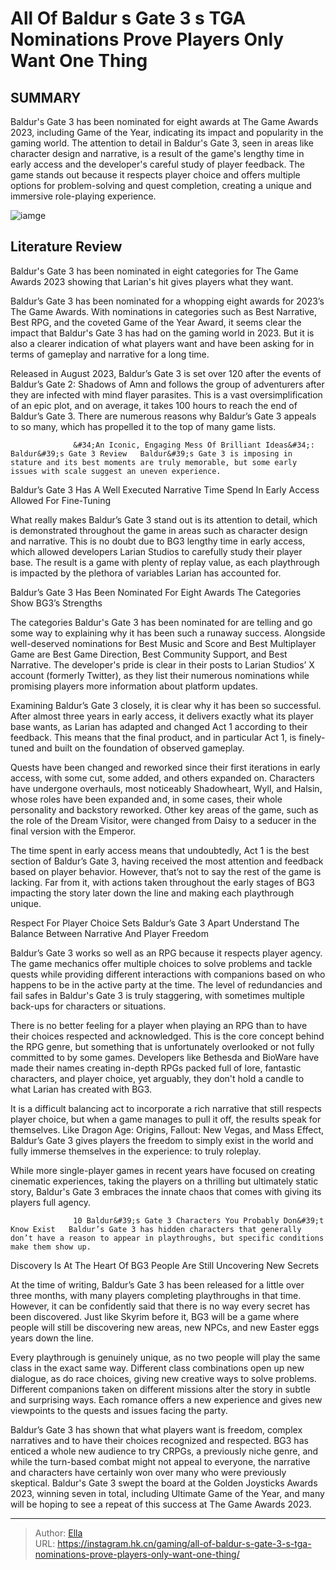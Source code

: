 # All Of Baldur s Gate 3 s TGA Nominations Prove Players Only Want One Thing


## SUMMARY 



  Baldur&#39;s Gate 3 has been nominated for eight awards at The Game Awards 2023, including Game of the Year, indicating its impact and popularity in the gaming world.   The attention to detail in Baldur&#39;s Gate 3, seen in areas like character design and narrative, is a result of the game&#39;s lengthy time in early access and the developer&#39;s careful study of player feedback.   The game stands out because it respects player choice and offers multiple options for problem-solving and quest completion, creating a unique and immersive role-playing experience.  

![iamge](https://static1.srcdn.com/wordpress/wp-content/uploads/2023/11/baldur-s-gate-3-s-8-the-game-awards-nominations-proves-players-only-want-one-thing.jpg)

## Literature Review

Baldur&#39;s Gate 3 has been nominated in eight categories for The Game Awards 2023 showing that Larian&#39;s hit gives players what they want.




Baldur’s Gate 3 has been nominated for a whopping eight awards for 2023’s The Game Awards. With nominations in categories such as Best Narrative, Best RPG, and the coveted Game of the Year Award, it seems clear the impact that Baldur&#39;s Gate 3 has had on the gaming world in 2023. But it is also a clearer indication of what players want and have been asking for in terms of gameplay and narrative for a long time.




Released in August 2023, Baldur’s Gate 3 is set over 120 after the events of Baldur’s Gate 2: Shadows of Amn and follows the group of adventurers after they are infected with mind flayer parasites. This is a vast oversimplification of an epic plot, and on average, it takes 100 hours to reach the end of Baldur’s Gate 3. There are numerous reasons why Baldur’s Gate 3 appeals to so many, which has propelled it to the top of many game lists.

                  &#34;An Iconic, Engaging Mess Of Brilliant Ideas&#34;: Baldur&#39;s Gate 3 Review   Baldur&#39;s Gate 3 is imposing in stature and its best moments are truly memorable, but some early issues with scale suggest an uneven experience.   


 Baldur’s Gate 3 Has A Well Executed Narrative 
Time Spend In Early Access Allowed For Fine-Tuning
         

What really makes Baldur’s Gate 3 stand out is its attention to detail, which is demonstrated throughout the game in areas such as character design and narrative. This is no doubt due to BG3 lengthy time in early access, which allowed developers Larian Studios to carefully study their player base. The result is a game with plenty of replay value, as each playthrough is impacted by the plethora of variables Larian has accounted for.






 Baldur’s Gate 3 Has Been Nominated For Eight Awards 
The Categories Show BG3’s Strengths
         

The categories Baldur&#39;s Gate 3 has been nominated for are telling and go some way to explaining why it has been such a runaway success. Alongside well-deserved nominations for Best Music and Score and Best Multiplayer Game are Best Game Direction, Best Community Support, and Best Narrative. The developer&#39;s pride is clear in their posts to Larian Studios’ X account (formerly Twitter), as they list their numerous nominations while promising players more information about platform updates.

Examining Baldur’s Gate 3 closely, it is clear why it has been so successful. After almost three years in early access, it delivers exactly what its player base wants, as Larian has adapted and changed Act 1 according to their feedback. This means that the final product, and in particular Act 1, is finely-tuned and built on the foundation of observed gameplay.





 

Quests have been changed and reworked since their first iterations in early access, with some cut, some added, and others expanded on. Characters have undergone overhauls, most noticeably Shadowheart, Wyll, and Halsin, whose roles have been expanded and, in some cases, their whole personality and backstory reworked. Other key areas of the game, such as the role of the Dream Visitor, were changed from Daisy to a seducer in the final version with the Emperor.

The time spent in early access means that undoubtedly, Act 1 is the best section of Baldur’s Gate 3, having received the most attention and feedback based on player behavior. However, that’s not to say the rest of the game is lacking. Far from it, with actions taken throughout the early stages of BG3 impacting the story later down the line and making each playthrough unique.






 Respect For Player Choice Sets Baldur’s Gate 3 Apart 
Understand The Balance Between Narrative And Player Freedom
         

Baldur’s Gate 3 works so well as an RPG because it respects player agency. The game mechanics offer multiple choices to solve problems and tackle quests while providing different interactions with companions based on who happens to be in the active party at the time. The level of redundancies and fail safes in Baldur&#39;s Gate 3 is truly staggering, with sometimes multiple back-ups for characters or situations.

There is no better feeling for a player when playing an RPG than to have their choices respected and acknowledged. This is the core concept behind the RPG genre, but something that is unfortunately overlooked or not fully committed to by some games. Developers like Bethesda and BioWare have made their names creating in-depth RPGs packed full of lore, fantastic characters, and player choice, yet arguably, they don&#39;t hold a candle to what Larian has created with BG3.




It is a difficult balancing act to incorporate a rich narrative that still respects player choice, but when a game manages to pull it off, the results speak for themselves. Like Dragon Age: Origins, Fallout: New Vegas, and Mass Effect, Baldur’s Gate 3 gives players the freedom to simply exist in the world and fully immerse themselves in the experience: to truly roleplay.

While more single-player games in recent years have focused on creating cinematic experiences, taking the players on a thrilling but ultimately static story, Baldur&#39;s Gate 3 embraces the innate chaos that comes with giving its players full agency.

                  10 Baldur&#39;s Gate 3 Characters You Probably Don&#39;t Know Exist   Baldur’s Gate 3 has hidden characters that generally don’t have a reason to appear in playthroughs, but specific conditions make them show up.   



 Discovery Is At The Heart Of BG3 
People Are Still Uncovering New Secrets
          




At the time of writing, Baldur’s Gate 3 has been released for a little over three months, with many players completing playthroughs in that time. However, it can be confidently said that there is no way every secret has been discovered. Just like Skyrim before it, BG3 will be a game where people will still be discovering new areas, new NPCs, and new Easter eggs years down the line.

Every playthrough is genuinely unique, as no two people will play the same class in the exact same way. Different class combinations open up new dialogue, as do race choices, giving new creative ways to solve problems. Different companions taken on different missions alter the story in subtle and surprising ways. Each romance offers a new experience and gives new viewpoints to the quests and issues facing the party.

Baldur’s Gate 3 has shown that what players want is freedom, complex narratives and to have their choices recognized and respected. BG3 has enticed a whole new audience to try CRPGs, a previously niche genre, and while the turn-based combat might not appeal to everyone, the narrative and characters have certainly won over many who were previously skeptical. Baldur&#39;s Gate 3 swept the board at the Golden Joysticks Awards 2023, winning seven in total, including Ultimate Game of the Year, and many will be hoping to see a repeat of this success at The Game Awards 2023.






---

> Author: [Ella](https://instagram.hk.cn/)  
> URL: https://instagram.hk.cn/gaming/all-of-baldur-s-gate-3-s-tga-nominations-prove-players-only-want-one-thing/  


